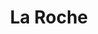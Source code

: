 ---
title: La Roche
date: 
draft: false

# descripcion
description : Círculo con nácar chicos

materials: Plata 925

color: Plateado

dimensions: 0,7cm

code: 01-04-0150

type: "Aros"

categories: []

price: $2.330,00

# Images
# first image will be shown in the product page
images:
  # - image: "images/path_to_image"
  # La ubicacion de las imagenes es imagenes/Aros/Aros.Piedras/01-04-0150-la-roche
  - image: "./images/aros/piedras/01-04-0150-circulo-con-nacar-chicos_a.jpeg"
  - image: "./images/aros/piedras/01-04-0150-circulo-con-nacar-chicos_b.jpeg"
---